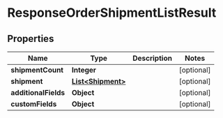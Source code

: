 

# ResponseOrderShipmentListResult

## Properties

Name | Type | Description | Notes
------------ | ------------- | ------------- | -------------
**shipmentCount** | **Integer** |  |  [optional]
**shipment** | [**List&lt;Shipment&gt;**](Shipment.md) |  |  [optional]
**additionalFields** | **Object** |  |  [optional]
**customFields** | **Object** |  |  [optional]




